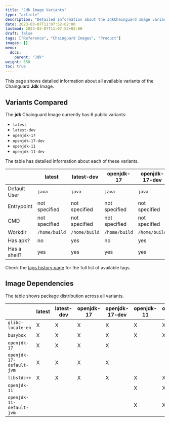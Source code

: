 ```yaml
---
title: "Jdk Image Variants"
type: "article"
description: "Detailed information about the JdkChainguard Image variants"
date: 2023-03-07T11:07:52+02:00
lastmod: 2023-03-07T11:07:52+02:00
draft: false
tags: ["Reference", "Chainguard Images", "Product"]
images: []
menu:
  docs:
    parent: "Jdk"
weight: 550
toc: true
---
```


This page shows detailed information about all available variants of the Chainguard **Jdk** Image.

## Variants Compared
The **jdk** Chainguard Image currently has 6 public variants: 

- `latest`
- `latest-dev`
- `openjdk-17`
- `openjdk-17-dev`
- `openjdk-11`
- `openjdk-11-dev`

The table has detailed information about each of these variants.

|              | latest        | latest-dev    | openjdk-17    | openjdk-17-dev | openjdk-11    | openjdk-11-dev |
|--------------|---------------|---------------|---------------|----------------|---------------|----------------|
| Default User | `java`        | `java`        | `java`        | `java`         | `java`        | `java`         |
| Entrypoint   | not specified | not specified | not specified | not specified  | not specified | not specified  |
| CMD          | not specified | not specified | not specified | not specified  | not specified | not specified  |
| Workdir      | `/home/build` | `/home/build` | `/home/build` | `/home/build`  | `/home/build` | `/home/build`  |
| Has apk?     | no            | yes           | no            | yes            | no            | yes            |
| Has a shell? | yes           | yes           | yes           | yes            | yes           | yes            |

Check the [tags history page](/chainguard/chainguard-images/reference/jdk/tags_history/) for the full list of available tags.
## Image Dependencies
The table shows package distribution across all variants.

|                          | latest | latest-dev | openjdk-17 | openjdk-17-dev | openjdk-11 | openjdk-11-dev |
|--------------------------|--------|------------|------------|----------------|------------|----------------|
| `glibc-locale-en`        | X      | X          | X          | X              | X          | X              |
| `busybox`                | X      | X          | X          | X              | X          | X              |
| `openjdk-17`             | X      | X          | X          | X              |            |                |
| `openjdk-17-default-jvm` | X      | X          | X          | X              |            |                |
| `libstdc++`              | X      | X          | X          | X              | X          | X              |
| `openjdk-11`             |        |            |            |                | X          | X              |
| `openjdk-11-default-jvm` |        |            |            |                | X          | X              |
